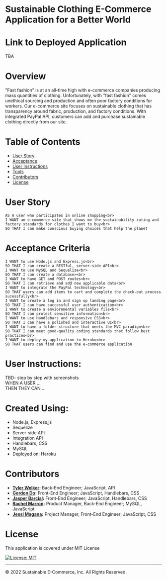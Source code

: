 # Sustainable Clothing E-Commerce Application for a Better World

# Link to Deployed Application
TBA 

# Overview 
"Fast fashion" is at an all-time high with e-commerce companies producing mass quantities of clothing. Unfortunately, with "fast fashion" comes unethical sourcing and production and often poor factory conditions for workers. Our e-commerce site focuses on sustainable clothing that has transparency around fabric, production, and factory conditions. With integrated PayPal API, customers can add and purchase sustainable clothing directly from our site. 

# Table of Contents

  * [User Story](#user-story)
  * [Acceptance](#acceptance-criteria)
  * [User Instructions](#user-instructions)
  * [Tools](#created-using)
  * [Contributors](#contributors)
  * [License](#license)

# User Story
```
AS A user who participates in online shopping<br>
I WANT an e-commerce site that shows me the sustainability rating and factory standards for clothes I want to buy<br>
SO THAT I can make conscious buying choices that help the planet
```

# Acceptance Criteria
```
I WANT to use Node.js and Express.js<br>
SO THAT I can create a RESTful, server-side API<br>
I WANT to use MySQL and Sequelize<br>
SO THAT I can create a database><br>
I WANT to have GET and POST routes<br>
SO THAT I can retrieve and add new applicable data<br>
I WANT to integrate the PayPal technology<br>
SO THAT users can add items to cart and complete the check-out process sucessfully<br>
I WANT to create a log in and sign up landing page<br>
SO THAT I can have successful user authentication<br>
I WANT to create a enviornmental variables file<br>
SO THAT I can protect sensitive information<br>
I WANT to use Handlebars and responsive CSS<br>
SO THAT I can have a polished and interactive UI<br>
I WANT to have a folder structure that meets the MVC paradigm<br>
SO THAT I can meet good-quality coding standards that follow best practices<br>
I WANT to deploy my application to Heroku<br>
SO THAT users can find and use the e-commerce application
```
# User Instructions:
TBD- step by step with screenshots<br>
WHEN A USER ...<br>
THEN THEY CAN ...

# Created Using: 
<ul><li>Node.js, Express,js</li>
<li>Sequelize</li>
<li>Server-side API</li>
<li>Integration API</li>
<li>Handlebars, CSS</li>
<li>MySQL</li>
<li>Deployed on: Heroku</li></ul>

# Contributors 
<ul><li><strong><a href="https://github.com/TWelk" target="_blank">Tyler Welker</a>:</strong> Back-End Engineer; JavaScript, API</li>
<li><strong><a href="https://github.com/grdnd" target="_blank">Gordon Do</a>:</strong> Front-End Engineer; JavaScript, Handlebars, CSS</li>
<li><strong><a href="https://github.com/jbarcial25" target="_blank">Jasper Barcial</a>:</strong> Front-End Engineer; JavaScript, Handlebars, CSS</li>
<li><strong><a href="https://github.com/racheldmarron" target="_blank">Rachel Marron</a>:</strong> Product Manager, Back-End Engineer; MySQL, JavaScript</li>
<li><strong><a href="https://github.com/microjess" target="_blank">Jessi Magana</a>:</strong> Project Manager, Front-End Engineer; JavaScript, CSS</li></ul>

# License 

This application is covered under MIT License    

[![License: MIT](https://img.shields.io/badge/License-MIT-blue.svg)](https://opensource.org/licenses/MIT)

- - -

© 2022 Sustainable E-Commerce, Inc. All Rights Reserved.
